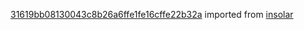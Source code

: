 [31619bb08130043c8b26a6ffe1fe16cffe22b32a](https://github.com/insolar/insolar/commit/31619bb08130043c8b26a6ffe1fe16cffe22b32a) imported from [insolar](https://github.com/insolar/insolar)
